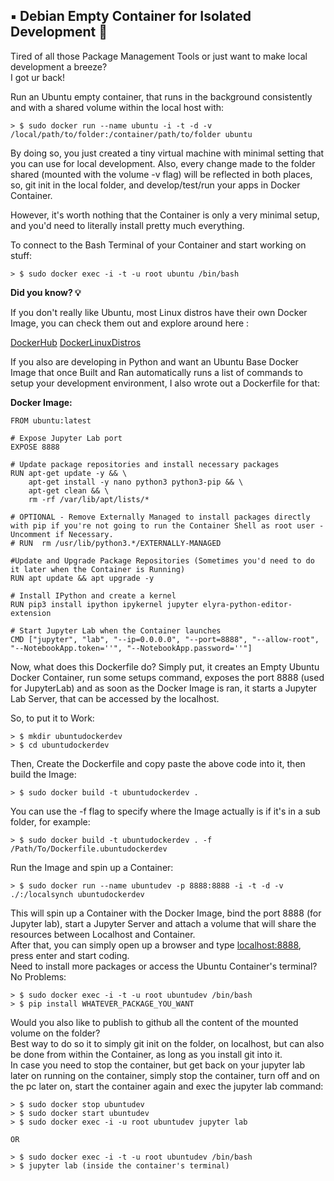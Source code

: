 ## ▪️ Debian Empty Container for Isolated Development 🐧

Tired of all those Package Management Tools or just want to make local development a breeze?
<br>
I got ur back!  

Run an Ubuntu empty container, that runs in the background consistently and with a shared volume within the local host with:

	> $ sudo docker run --name ubuntu -i -t -d -v /local/path/to/folder:/container/path/to/folder ubuntu

By doing so, you just created a tiny virtual machine with minimal setting that you can use for local development.
Also, every change made to the folder shared (mounted with the volume  -v flag) will be reflected in both places, so, git init in the local folder, and develop/test/run your apps in Docker Container.

However, it's worth nothing that the Container is only a very minimal setup, and you'd need to literally install pretty much everything.

To connect to the Bash Terminal of your Container and start working on stuff:

	> $ sudo docker exec -i -t -u root ubuntu /bin/bash

**Did you know? 💡**

If you don't really like Ubuntu, most Linux distros have their own Docker Image, you can check them out and explore around here :

[DockerHub](https://hub.docker.com/)
[DockerLinuxDistros](https://hub.docker.com/search?q=linux)
  
If you also are developing in Python and want an Ubuntu Base Docker Image that once Built and Ran automatically runs a list of commands to setup your development environment, I also wrote out a Dockerfile for that:

**Docker Image:**
```docker
FROM ubuntu:latest

# Expose Jupyter Lab port
EXPOSE 8888

# Update package repositories and install necessary packages
RUN apt-get update -y && \
    apt-get install -y nano python3 python3-pip && \
    apt-get clean && \
    rm -rf /var/lib/apt/lists/*

# OPTIONAL - Remove Externally Managed to install packages directly with pip if you're not going to run the Container Shell as root user - Uncomment if Necessary.
# RUN  rm /usr/lib/python3.*/EXTERNALLY-MANAGED

#Update and Upgrade Package Repositories (Sometimes you'd need to do it later when the Container is Running)
RUN apt update && apt upgrade -y

# Install IPython and create a kernel
RUN pip3 install ipython ipykernel jupyter elyra-python-editor-extension

# Start Jupyter Lab when the Container launches
CMD ["jupyter", "lab", "--ip=0.0.0.0", "--port=8888", "--allow-root", "--NotebookApp.token=''", "--NotebookApp.password=''"]
```

Now, what does this Dockerfile do?
Simply put, it creates an Empty Ubuntu Docker Container, run some setups command, exposes the port 8888 (used for JupyterLab) and as soon as the Docker Image is ran, it starts a Jupyter Lab Server, that can be accessed by the localhost.

So, to put it to Work:

	> $ mkdir ubuntudockerdev
	> $ cd ubuntudockerdev

Then, Create the Dockerfile and copy paste the above code into it, then build the Image:

	> $ sudo docker build -t ubuntudockerdev .

You can use the -f flag to specify where the Image actually is if it's in a sub folder, for example:

	> $ sudo docker build -t ubuntudockerdev . -f /Path/To/Dockerfile.ubuntudockerdev

Run the Image and spin up a Container:

	> $ sudo docker run --name ubuntudev -p 8888:8888 -i -t -d -v ./:/localsynch ubuntudockerdev

This will spin up a Container with the Docker Image, bind the port 8888 (for Jupyter lab), start a Jupyter Server and attach a volume that will share the resources between Localhost and Container.
<br>
After that, you can simply open up a browser and type [localhost:8888](), press enter and start coding.
<br>
Need to install more packages or access the Ubuntu Container's terminal? No Problems:

	> $ sudo docker exec -i -t -u root ubuntudev /bin/bash
	> $ pip install WHATEVER_PACKAGE_YOU_WANT

Would you also like to publish to github all the content of the mounted volume on the folder?
<br>
Best way to do so it to simply git init on the folder, on localhost, but can also be done from within the Container, as long as you install git into it.
<br>
In case you need to stop the container, but get back on your jupyter lab later on running on the container, simply stop the container, turn off and on the pc later on, start the container again and exec the jupyter lab command:

	> $ sudo docker stop ubuntudev
	> $ sudo docker start ubuntudev
	> $ sudo docker exec -i -u root ubuntudev jupyter lab

	OR

	> $ sudo docker exec -i -t -u root ubuntudev /bin/bash
	> $ jupyter lab (inside the container's terminal)






